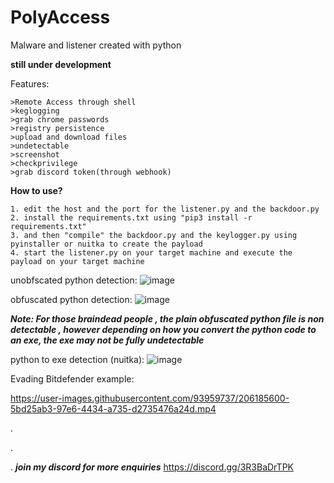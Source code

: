 # PolyAccess



Malware and listener created with python

**still under development**


Features:

```
>Remote Access through shell
>keglogging
>grab chrome passwords
>registry persistence
>upload and download files
>undetectable 
>screenshot
>checkprivilege
>grab discord token(through webhook)
``` 
**How to use?**

```
1. edit the host and the port for the listener.py and the backdoor.py
2. install the requirements.txt using "pip3 install -r requirements.txt"
3. and then "compile" the backdoor.py and the keylogger.py using pyinstaller or nuitka to create the payload
4. start the listener.py on your target machine and execute the payload on your target machine
```

unobfscated python detection:
![image](https://user-images.githubusercontent.com/93959737/206857718-b6397dd8-22d7-4634-8bad-d143a0377639.png)

obfuscated python detection:
![image](https://user-images.githubusercontent.com/93959737/206237397-bc30953a-4062-448f-9664-4bf230d1a2e9.png)

***Note: For those braindead people , the plain obfuscated python file is non detectable , however depending on how you convert the python code to an exe, the exe may not be fully undetectable***

python to exe detection (nuitka):
![image](https://user-images.githubusercontent.com/93959737/206857089-22a2608a-4d88-4217-af74-958e080dfb56.png)


Evading Bitdefender example:


https://user-images.githubusercontent.com/93959737/206185600-5bd25ab3-97e6-4434-a735-d2735476a24d.mp4





.


.

.
***join my discord for more enquiries***
https://discord.gg/3R3BaDrTPK
